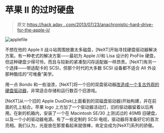 # 苹果 II 的过时硬盘

> 原文:[https://hack aday . com/2013/07/23/anachronistic-hard-drive-for-the-apple-ii/](https://hackaday.com/2013/07/23/anachronistic-hard-drive-for-the-apple-ii/)

![applefile](../Images/daeb999b3feb60480c5027ab41da9372.png)

不想在他的 Apple II 战斗站周围放置太多磁盘，[NeXT]开始寻找硬盘驱动器解决方案。有一种老式的解决方案——最初为 Apple ///和 Lisa 设计的 ProFile 硬盘，但这种硬盘少得可怜，而且与较新的紧凑型闪存适配器一样昂贵。[NeXT]有另一个选择——带适配卡的 SCSI，但那个时代的大多数 SCSI 设备都不适合 AII 外设那种酷炫的“可堆叠”美学。

用一点 Bondo 和一些油漆，[NeXT]将一个旧的双盘驱动器[改造成一个复古外观的硬盘驱动器](http://www.vintage-computer.com/vcforum/entry.php?424-The-AppleFile)，非常适合存储和运行数百个旧游戏。

[NeXT]从一个旧的 Apple DuoDisk(上面看到的双磁盘驱动器)开始构建，并在前面的孔上粘合。苹果 logo 上方加了一个驱动器活动灯，旧的驱动器留着以后再用。在新的机箱内，安装了一个在 Macintosh SE/30 上测试过的 40MB 旧硬盘，以及一个小的驱动器电源。有了一些定制的 SCSI 电缆，驱动器将准备好它的首次亮相。我们认为，光是放在那里看起来就很棒，肯定会成为[NeXT]系列的骄傲。